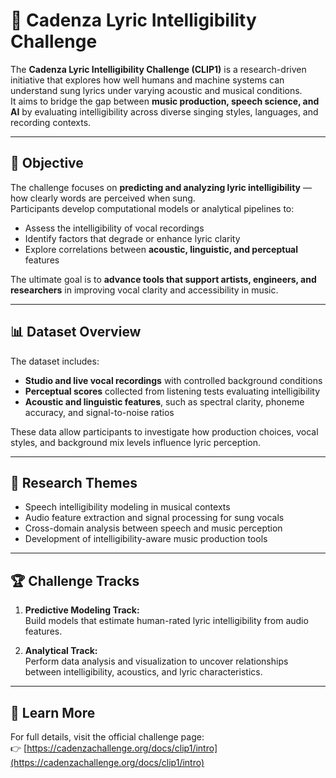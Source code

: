 # 🎵 Cadenza Lyric Intelligibility Challenge

The **Cadenza Lyric Intelligibility Challenge (CLIP1)** is a research-driven initiative that explores how well humans and machine systems can understand sung lyrics under varying acoustic and musical conditions.  
It aims to bridge the gap between **music production, speech science, and AI** by evaluating intelligibility across diverse singing styles, languages, and recording contexts.

---

## 🎯 Objective
The challenge focuses on **predicting and analyzing lyric intelligibility** — how clearly words are perceived when sung.  
Participants develop computational models or analytical pipelines to:
- Assess the intelligibility of vocal recordings  
- Identify factors that degrade or enhance lyric clarity  
- Explore correlations between **acoustic, linguistic, and perceptual** features  

The ultimate goal is to **advance tools that support artists, engineers, and researchers** in improving vocal clarity and accessibility in music.

---

## 📊 Dataset Overview
The dataset includes:
- **Studio and live vocal recordings** with controlled background conditions  
- **Perceptual scores** collected from listening tests evaluating intelligibility  
- **Acoustic and linguistic features**, such as spectral clarity, phoneme accuracy, and signal-to-noise ratios  

These data allow participants to investigate how production choices, vocal styles, and background mix levels influence lyric perception.

---

## 🔬 Research Themes
- Speech intelligibility modeling in musical contexts  
- Audio feature extraction and signal processing for sung vocals  
- Cross-domain analysis between speech and music perception  
- Development of intelligibility-aware music production tools  

---

## 🏆 Challenge Tracks
1. **Predictive Modeling Track:**  
   Build models that estimate human-rated lyric intelligibility from audio features.  

2. **Analytical Track:**  
   Perform data analysis and visualization to uncover relationships between intelligibility, acoustics, and lyric characteristics.  


---

## 🔗 Learn More
For full details, visit the official challenge page:  
👉 [https://cadenzachallenge.org/docs/clip1/intro](https://cadenzachallenge.org/docs/clip1/intro)

